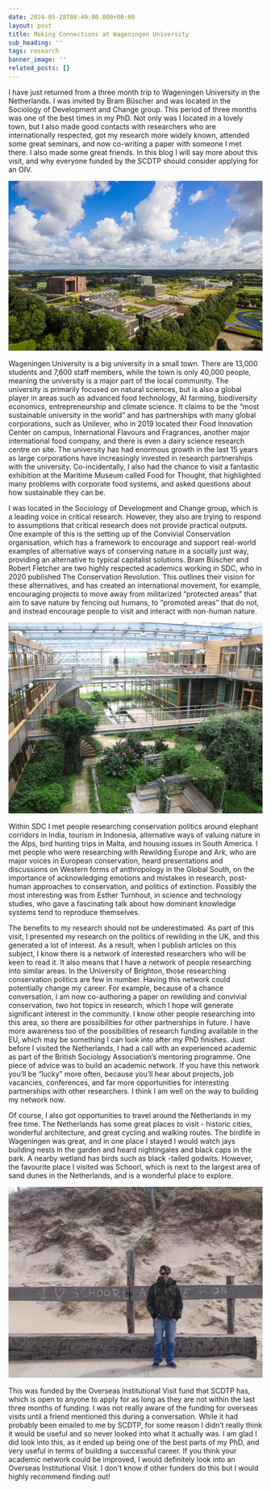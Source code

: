 ```yaml
---
date: 2024-05-28T08:49:00.000+00:00
layout: post
title: Making Connections at Wageningen University
sub_heading: ''
tags: research
banner_image: ''
related_posts: []
---
```




I have just returned from a three month trip to Wageningen University in the Netherlands. I was invited by Bram Büscher and was located in the Sociology of Development and Change group. This period of three months was one of the best times in my PhD. Not only was I located in a lovely town, but I also made good contacts with researchers who are internationally respected, got my research more widely known, attended some great seminars, and now co-writing a paper with someone I met there. I also made some great friends. In this blog I will say more about this visit, and why everyone funded by the SCDTP should consider applying for an OIV.

<img alt="aerial view of wageningen campus" src="/uploads/2024/Wageningen_Campus_augustus2017.jpg"/>

Wageningen University is a big university in a small town. There are 13,000 students and 7,600 staff members, while the town is only 40,000 people, meaning the university is a major part of the local community. The university is primarily focused on natural sciences, but is also a global player in areas such as advanced food technology, AI farming, biodiversity economics, entrepreneurship and climate science. It claims to be the “most sustainable university in the world” and has partnerships with many global corporations, such as Unilever, who in 2019 located their Food Innovation Center on campus, International Flavours and Fragrances, another major international food company, and there is even a dairy science research centre on site. The university has had enormous growth in the last 15 years as large corporations have increasingly invested in research partnerships with the university. Co-incidentally, I also had the chance to visit a fantastic exhibition at the Maritime Museum called Food for Thought, that highlighted many problems with corporate food systems, and asked questions about how sustainable they can be. 

 
I was located in the Sociology of Development and Change group, which is a leading voice in critical research. However, they also are trying to respond to assumptions that critical research does not provide practical outputs. One example of this is the setting up of the Convivial Conservation organisation, which has a framework to encourage and support real-world examples of alternative ways of conserving nature in a socially just way, providing an alternative to typical capitalist solutions. Bram Büscher and Robert Fletcher are two highly respected academics working in SDC, who in 2020 published The Conservation Revolution. This outlines their vision for these alternatives, and has created an international movement, for example, encouraging projects to move away from militarized “protected areas” that aim to save nature by fencing out humans, to “promoted areas” that do not, and instead encourage people to visit and interact with non-human nature.



<img alt="photo of Lumen building's courtyard filled with vegetation" src="/uploads/2024/1024px-Wageningen_University_-_Building_Lumen.JPG"/>


Within SDC I met people researching conservation politics around elephant corridors in India, tourism in Indonesia, alternative ways of valuing nature in the Alps, bird hunting trips in Malta, and housing issues in South America. I met people who were researching with Rewilding Europe and Ark, who are major voices in European conservation, heard presentations and discussions on Western forms of anthropology in the Global South, on the importance of acknowledging emotions and mistakes in research, post-human approaches to conservation, and politics of extinction. Possibly the most interesting was from Esther Turnhout, in science and technology studies, who gave a fascinating talk about how dominant knowledge systems tend to reproduce themselves.

The benefits to my research should not be underestimated. As part of this visit, I presented my research on the politics of rewilding in the UK, and this generated a lot of interest. As a result, when I publish articles on this subject, I know there is a network of interested researchers who will be keen to read it. It also means that I have a network of people researching into similar areas. In the University of Brighton, those researching conservation politics are few in number. Having this network could potentially change my career. For example, because of a chance conversation, I am now co-authoring a paper on rewilding and convivial conservation, two hot topics in research, which I hope will generate significant interest in the community. I know other people researching into this area, so there are possibilities for other partnerships in future. I have more awareness too of the possibilities of research funding available in the EU, which may be something I can look into after my PhD finishes. Just before I visited the Netherlands, I had a call with an experienced academic as part of the British Sociology Association’s mentoring programme. One piece of advice was to build an academic network. If you have this network you’ll be “lucky” more often, because you’ll hear about projects, job vacancies, conferences, and far more opportunities for interesting partnerships with other researchers. I think I am well on the way to building my network now.

Of course, I also got opportunities to travel around the Netherlands in my free time. The Netherlands has some great places to visit - historic cities, wonderful architecture, and great cycling and walking routes. The birdlife in Wageningen was great, and in one place I stayed I would watch jays building nests in the garden and heard nightingales and black caps in the park. A nearby wetland has birds such as black -tailed godwits. However, the favourite place I visited was Schoorl, which is next to the largest area of sand dunes in the Netherlands, and is a wonderful place to explore.

<img alt="alex in camo jacket, on the beach at schoorl on sea, next to a sign saying I love Schoorl" src="/uploads/2024/alex-schoorl.jpg"/>

This was funded by the Overseas Institutional Visit fund that SCDTP has, which is open to anyone to apply for as long as they are not within the last three months of funding. I was not really aware of the funding for overseas visits until a friend mentioned this during a conversation. While it had probably been emailed to me by SCDTP, for some reason I didn’t really think it would be useful and so never looked into what it actually was. I am glad I did look into this, as it ended up being one of the best parts of my PhD, and very useful in terms of building a successful career. If you think your academic network could be improved, I would definitely look into an Overseas Institutional Visit. I don't know if other funders do this but I would highly recommend finding out!
